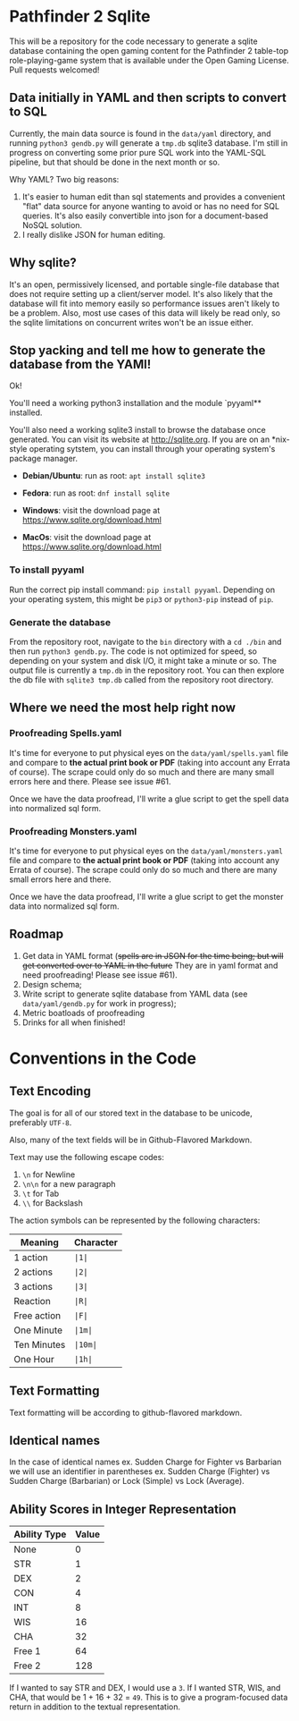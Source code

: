 # Pathfinder 2 Sqlite

This will be a repository for the code necessary to generate a sqlite database
containing the open gaming content for the Pathfinder 2 table-top
role-playing-game system that is available under the Open Gaming License. Pull
requests welcomed!

## Data initially in YAML and then scripts to convert to SQL

Currently, the main data source is found in the `data/yaml` directory, and
running `python3 gendb.py` will generate a `tmp.db` sqlite3 database. I'm still
in progress on converting some prior pure SQL work into the YAML-SQL pipeline,
but that should be done in the next month or so.

Why YAML? Two big reasons: 

1. It's easier to human edit than sql statements and provides a convenient
   "flat" data source for anyone wanting to avoid or has no need for SQL
   queries. It's also easily convertible into json for a document-based NoSQL
   solution.
2. I really dislike JSON for human editing.

## Why sqlite? 

It's an open, permissively licensed, and portable single-file database that does
not require setting up a client/server model. It's also likely that the database
will fit into memory easily so performance issues aren't likely to be a problem.
Also, most use cases of this data will likely be read only, so the sqlite
limitations on concurrent writes won't be an issue either. 

## Stop yacking and tell me how to generate the database from the YAMl!

Ok!

You'll need a working python3 installation and the module `pyyaml** installed. 

You'll also need a working sqlite3 install to browse the database once
generated. You can visit its website at http://sqlite.org. If you are on an
*nix-style operating sytstem, you can install through your operating system's
package manager.

- **Debian/Ubuntu**: run as root: `apt install sqlite3`

- **Fedora**: run as root: `dnf install sqlite`

- **Windows**: visit the download page at https://www.sqlite.org/download.html

- **MacOs**: visit the download page at https://www.sqlite.org/download.html

### To install pyyaml

Run the correct pip install command: `pip install pyyaml`. Depending on your
operating system, this might be `pip3` or `python3-pip` instead of `pip`.

### Generate the database

From the repository root, navigate to the `bin` directory with a `cd ./bin` and
then run `python3 gendb.py`. The code is not optimized for speed, so depending
on your system and disk I/O, it might take a minute or so. The output file is
currently a `tmp.db` in the repository root. You can then explore the db file
with `sqlite3 tmp.db` called from the repository root directory.

## Where we need the most help right now

### Proofreading Spells.yaml
It's time for everyone to put physical eyes on the `data/yaml/spells.yaml` file
and compare to **the actual print book or PDF** (taking into account any Errata
of course). The scrape could only do so much and there are many small errors
here and there. Please see issue #61.

Once we have the data proofread, I'll write a glue script to get the spell data
into normalized sql form.

### Proofreading Monsters.yaml
It's time for everyone to put physical eyes on the `data/yaml/monsters.yaml` file
and compare to **the actual print book or PDF** (taking into account any Errata
of course). The scrape could only do so much and there are many small errors
here and there.

Once we have the data proofread, I'll write a glue script to get the monster data
into normalized sql form.

## Roadmap

1. Get data in YAML format (~~spells are in JSON for the time being; but will
   get converted over to YAML in the future~~ They are in yaml format and need proofreading! Please see issue #61).
2. Design schema;
3. Write script to generate sqlite database from YAML data (see
   `data/yaml/gendb.py` for work in progress);
4. Metric boatloads of proofreading
5. Drinks for all when finished!

# Conventions in the Code

## Text Encoding

The goal is for all of our stored text in the database to be unicode,
preferably `UTF-8`.

Also, many of the text fields will be in Github-Flavored Markdown.

Text may use the following escape codes:

1. `\n` for Newline
2. `\n\n` for a new paragraph
3. `\t` for Tab
4. `\\` for Backslash

The action symbols can be represented by the following characters:

| Meaning | Character |
|----------|----|
| 1 action | `\|1\|` |
| 2 actions | `\|2\|` |
| 3 actions | `\|3\|` |
| Reaction | `\|R\|` |
| Free action |  `\|F\|` |
| One Minute |  `\|1m\|` |
| Ten Minutes |  `\|10m\|` |
| One Hour |  `\|1h\|` |

## Text Formatting

Text formatting will be according to github-flavored markdown.

## Identical names

In the case of identical names ex. Sudden Charge for Fighter vs Barbarian we will use an identifier in parentheses ex. Sudden Charge (Fighter) vs Sudden Charge (Barbarian) or Lock (Simple) vs Lock (Average).

## Ability Scores in Integer Representation

| Ability Type | Value |
|--------------|-------|
| None         |     0 |
| STR          |     1 |
| DEX          |     2 |
| CON          |     4 |
| INT          |     8 |
| WIS          |    16 |
| CHA          |    32 |
| Free 1       |    64 |
| Free 2       |   128 |

If I wanted to say STR and DEX, I would use a `3`. If I wanted STR, WIS, and
CHA, that would be 1 + 16 + 32 = `49`. This is to give a program-focused data
return in addition to the textual representation.
